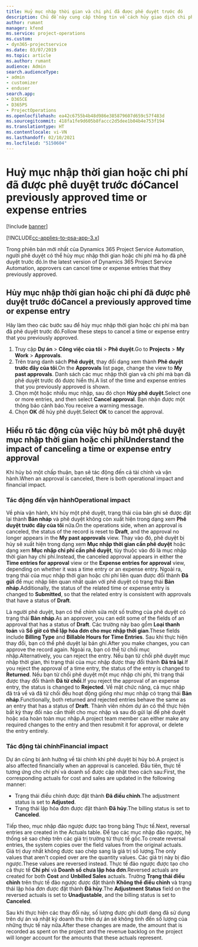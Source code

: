 ```yaml
---
title: Huỷ mục nhập thời gian và chi phí đã được phê duyệt trước đó
description: Chủ đề này cung cấp thông tin về cách hủy giao dịch chi phí và thời gian dự án được phê duyệt.
author: rumant
manager: kfend
ms.service: project-operations
ms.custom:
- dyn365-projectservice
ms.date: 03/07/2019
ms.topic: article
ms.author: rumant
audience: Admin
search.audienceType:
- admin
- customizer
- enduser
search.app:
- D365CE
- D365PS
- ProjectOperations
ms.openlocfilehash: ea42c6755b4b48d986e385879607d659c57f483d
ms.sourcegitcommit: 418fa1fe9d605b8faccc2d5dee1b04b4e753f194
ms.translationtype: HT
ms.contentlocale: vi-VN
ms.lasthandoff: 02/10/2021
ms.locfileid: "5150604"
---
```

# <a name="cancel-previously-approved-time-or-expense-entries"></a><span data-ttu-id="eb968-103">Huỷ mục nhập thời gian hoặc chi phí đã được phê duyệt trước đó</span><span class="sxs-lookup"><span data-stu-id="eb968-103">Cancel previously approved time or expense entries</span></span>

[!include [banner](../includes/psa-now-project-operations.md)]

[!INCLUDE[cc-applies-to-psa-app-3.x](../includes/cc-applies-to-psa-app-3x.md)]

<span data-ttu-id="eb968-104">Trong phiên bản mới nhất của Dynamics 365 Project Service Automation, người phê duyệt có thể hủy mục nhập thời gian hoặc chi phí mà họ đã phê duyệt trước đó.</span><span class="sxs-lookup"><span data-stu-id="eb968-104">In the latest version of Dynamics 365 Project Service Automation, approvers can cancel time or expense entries that they previously approved.</span></span>

## <a name="cancel-a-previously-approved-time-or-expense-entry"></a><span data-ttu-id="eb968-105">Hủy mục nhập thời gian hoặc chi phí đã được phê duyệt trước đó</span><span class="sxs-lookup"><span data-stu-id="eb968-105">Cancel a previously approved time or expense entry</span></span>

<span data-ttu-id="eb968-106">Hãy làm theo các bước sau để hủy mục nhập thời gian hoặc chi phí mà bạn đã phê duyệt trước đó.</span><span class="sxs-lookup"><span data-stu-id="eb968-106">Follow these steps to cancel a time or expense entry that you previously approved.</span></span>

1. <span data-ttu-id="eb968-107">Truy cập **Dự án** \> **Công việc của tôi** \> **Phê duyệt**.</span><span class="sxs-lookup"><span data-stu-id="eb968-107">Go to **Projects** \> **My Work** \> **Approvals**.</span></span>
2. <span data-ttu-id="eb968-108">Trên trang danh sách **Phê duyệt**, thay đổi dạng xem thành **Phê duyệt trước đây của tôi**.</span><span class="sxs-lookup"><span data-stu-id="eb968-108">On the **Approvals** list page, change the view to **My past approvals**.</span></span> <span data-ttu-id="eb968-109">Danh sách các mục nhập thời gian và chi phí mà bạn đã phê duyệt trước đó được hiển thị.</span><span class="sxs-lookup"><span data-stu-id="eb968-109">A list of the time and expense entries that you previously approved is shown.</span></span>
3. <span data-ttu-id="eb968-110">Chọn một hoặc nhiều mục nhập, sau đó chọn **Hủy phê duyệt**.</span><span class="sxs-lookup"><span data-stu-id="eb968-110">Select one or more entries, and then select **Cancel approval**.</span></span> <span data-ttu-id="eb968-111">Bạn nhận được một thông báo cảnh báo.</span><span class="sxs-lookup"><span data-stu-id="eb968-111">You receive a warning message.</span></span>
4. <span data-ttu-id="eb968-112">Chọn **OK** để hủy phê duyệt.</span><span class="sxs-lookup"><span data-stu-id="eb968-112">Select **OK** to cancel the approval.</span></span>

## <a name="understand-the-impact-of-canceling-a-time-or-expense-entry-approval"></a><span data-ttu-id="eb968-113">Hiểu rõ tác động của việc hủy bỏ một phê duyệt mục nhập thời gian hoặc chi phí</span><span class="sxs-lookup"><span data-stu-id="eb968-113">Understand the impact of canceling a time or expense entry approval</span></span>

<span data-ttu-id="eb968-114">Khi hủy bỏ một chấp thuận, bạn sẽ tác động đến cả tài chính và vận hành.</span><span class="sxs-lookup"><span data-stu-id="eb968-114">When an approval is canceled, there is both operational impact and financial impact.</span></span>

### <a name="operational-impact"></a><span data-ttu-id="eb968-115">Tác động đến vận hành</span><span class="sxs-lookup"><span data-stu-id="eb968-115">Operational impact</span></span>

<span data-ttu-id="eb968-116">Về phía vận hành, khi hủy một phê duyệt, trạng thái của bản ghi sẽ được đặt lại thành **Bản nháp** và phê duyệt không còn xuất hiện trong dạng xem **Phê duyệt trước đây của tôi** nữa.</span><span class="sxs-lookup"><span data-stu-id="eb968-116">On the operations side, when an approval is canceled, the status of the record is reset to **Draft**, and the approval no longer appears in the **My past approvals** view.</span></span> <span data-ttu-id="eb968-117">Thay vào đó, phê duyệt bị hủy sẽ xuất hiện trong dạng xem **Mục nhập thời gian cần phê duyệt** hoặc dạng xem **Mục nhập chi phí cần phê duyệt**, tùy thuộc vào đó là mục nhập thời gian hay chi phí.</span><span class="sxs-lookup"><span data-stu-id="eb968-117">Instead, the canceled approval appears in either the **Time entries for approval** view or the **Expense entries for approval** view, depending on whether it was a time entry or an expense entry.</span></span> <span data-ttu-id="eb968-118">Ngoài ra, trạng thái của mục nhập thời gian hoặc chi phí liên quan được đổi thành **Đã gửi** để mục nhập liên quan nhất quán với phê duyệt có trạng thái **Bản nháp**.</span><span class="sxs-lookup"><span data-stu-id="eb968-118">Additionally, the status of the related time or expense entry is changed to **Submitted**, so that the related entry is consistent with approvals that have a status of **Draft**.</span></span>

<span data-ttu-id="eb968-119">Là người phê duyệt, bạn có thể chỉnh sửa một số trường của phê duyệt có trạng thái **Bản nháp**.</span><span class="sxs-lookup"><span data-stu-id="eb968-119">As an approver, you can edit some of the fields of an approval that has a status of **Draft**.</span></span> <span data-ttu-id="eb968-120">Các trường này bao gồm **Loại thanh toán** và **Số giờ có thể lập hóa đơn cho mục nhập thời gian**.</span><span class="sxs-lookup"><span data-stu-id="eb968-120">These fields include **Billing Type** and **Billable Hours for Time Entries**.</span></span> <span data-ttu-id="eb968-121">Sau khi thực hiện thay đổi, bạn có thể phê duyệt lại bản ghi.</span><span class="sxs-lookup"><span data-stu-id="eb968-121">After you make changes, you can approve the record again.</span></span> <span data-ttu-id="eb968-122">Ngoài ra, bạn có thể từ chối mục nhập.</span><span class="sxs-lookup"><span data-stu-id="eb968-122">Alternatively, you can reject the entry.</span></span> <span data-ttu-id="eb968-123">Nếu bạn từ chối phê duyệt mục nhập thời gian, thì trạng thái của mục nhập được thay đổi thành **Đã trả lại**.</span><span class="sxs-lookup"><span data-stu-id="eb968-123">If you reject the approval of a time entry, the status of the entry is changed to **Returned**.</span></span> <span data-ttu-id="eb968-124">Nếu bạn từ chối phê duyệt một mục nhập chi phí, thì trạng thái được thay đổi thành **Đã từ chối**.</span><span class="sxs-lookup"><span data-stu-id="eb968-124">If you reject the approval of an expense entry, the status is changed to **Rejected**.</span></span> <span data-ttu-id="eb968-125">Về mặt chức năng, cả mục nhập đã trả về và đã từ chối đều hoạt động giống như mục nhập có trạng thái **Bản nháp**.</span><span class="sxs-lookup"><span data-stu-id="eb968-125">Functionally, both returned and rejected entries behave the same as an entry that has a status of **Draft**.</span></span> <span data-ttu-id="eb968-126">Thành viên nhóm dự án có thể thực hiện bất kỳ thay đổi nào cần thiết cho mục nhập và sau đó gửi lại để phê duyệt hoặc xóa hoàn toàn mục nhập.</span><span class="sxs-lookup"><span data-stu-id="eb968-126">A project team member can either make any required changes to the entry and then resubmit it for approval, or delete the entry entirely.</span></span>

### <a name="financial-impact"></a><span data-ttu-id="eb968-127">Tác động tài chính</span><span class="sxs-lookup"><span data-stu-id="eb968-127">Financial impact</span></span>

<span data-ttu-id="eb968-128">Dự án cũng bị ảnh hưởng về tài chính khi phê duyệt bị hủy bỏ.</span><span class="sxs-lookup"><span data-stu-id="eb968-128">A project is also affected financially when an approval is canceled.</span></span> <span data-ttu-id="eb968-129">Đầu tiên, thực tế tương ứng cho chi phí và doanh số được cập nhật theo cách sau:</span><span class="sxs-lookup"><span data-stu-id="eb968-129">First, the corresponding actuals for cost and sales are updated in the following manner:</span></span>

- <span data-ttu-id="eb968-130">Trạng thái điều chỉnh được đặt thành **Đã điều chỉnh**.</span><span class="sxs-lookup"><span data-stu-id="eb968-130">The adjustment status is set to **Adjusted**.</span></span>
- <span data-ttu-id="eb968-131">Trạng thái lập hóa đơn được đặt thành **Đã hủy**.</span><span class="sxs-lookup"><span data-stu-id="eb968-131">The billing status is set to **Canceled**.</span></span>

<span data-ttu-id="eb968-132">Tiếp theo, mục nhập đảo ngược được tạo trong bảng Thực tế.</span><span class="sxs-lookup"><span data-stu-id="eb968-132">Next, reversal entries are created in the Actuals table.</span></span> <span data-ttu-id="eb968-133">Để tạo các mục nhập đảo ngược, hệ thống sẽ sao chép trên các giá trị trường từ thực tế gốc.</span><span class="sxs-lookup"><span data-stu-id="eb968-133">To create reversal entries, the system copies over the field values from the original actuals.</span></span> <span data-ttu-id="eb968-134">Giá trị duy nhất không được sao chép sang là giá trị số lượng.</span><span class="sxs-lookup"><span data-stu-id="eb968-134">The only values that aren't copied over are the quantity values.</span></span> <span data-ttu-id="eb968-135">Các giá trị này bị đảo ngược.</span><span class="sxs-lookup"><span data-stu-id="eb968-135">These values are reversed instead.</span></span> <span data-ttu-id="eb968-136">Thực tế đảo ngược được tạo cho cả thực tế **Chi phí** và **Doanh số chưa lập hóa đơn**.</span><span class="sxs-lookup"><span data-stu-id="eb968-136">Reversed actuals are created for both **Cost** and **Unbilled Sales** actuals.</span></span> <span data-ttu-id="eb968-137">Trường **Trạng thái điều chỉnh** trên thực tế đảo ngược được đặt thành **Không thể điều chỉnh** và trạng thái lập hóa đơn được đặt thành **Đã hủy**.</span><span class="sxs-lookup"><span data-stu-id="eb968-137">The **Adjustment Status** field on the reversed actuals is set to **Unadjustable**, and the billing status is set to **Canceled**.</span></span>

<span data-ttu-id="eb968-138">Sau khi thực hiện các thay đổi này, số lượng được ghi dưới dạng đã sử dụng trên dự án và nhật ký doanh thu trên dự án sẽ không tính đến số lượng của những thực tế này nữa.</span><span class="sxs-lookup"><span data-stu-id="eb968-138">After these changes are made, the amount that is recorded as spent on the project and the revenue backlog on the project will longer account for the amounts that these actuals represent.</span></span>
